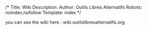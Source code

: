 /*
Title: Wiki
Description:
Author: Outils Libres Alternatifs
Robots: noindex,nofollow
Template: index
*/

you can see the wiki here : wiki.outilslibresalternatifs.org